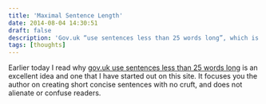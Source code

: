 ```yaml
---
title: 'Maximal Sentence Length'
date: 2014-08-04 14:30:51
draft: false
description: 'Gov.uk “use sentences less than 25 words long”, which is an excellent idea and one that I have started using on this site.'
tags: [thoughts]
---
```


Earlier today I read why [gov.uk use sentences less than 25 words long](https://insidegovuk.blog.gov.uk/2014/08/04/sentence-length-why-25-words-is-our-limit/) is an excellent idea and one that I have started out on this site. It focuses you the author on creating short concise sentences with no cruft, and does not alienate or confuse readers.